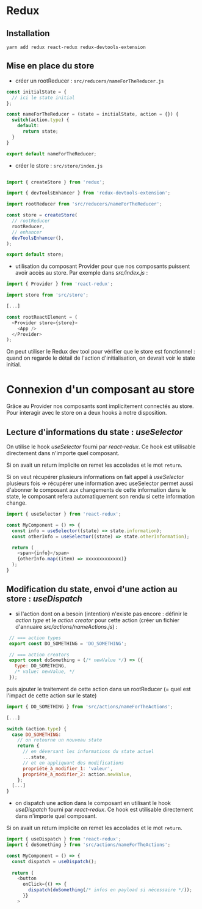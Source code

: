 # Redux

## Installation

`yarn add redux react-redux redux-devtools-extension`

## Mise en place du store

- créer un rootReducer : `src/reducers/nameForTheReducer.js`

```js
const initialState = {
  // ici le state initial
};

const nameForTheReducer = (state = initialState, action = {}) {
  switch(action.type) {
    default:
      return state;
  }
}

export default nameForTheReducer;

```

- créer le store : `src/store/index.js`

```js

import { createStore } from 'redux';

import { devToolsEnhancer } from 'redux-devtools-extension';

import rootReducer from 'src/reducers/nameForTheReducer';

const store = createStore(
  // rootReducer
  rootReducer,
  // enhancer
  devToolsEnhancer(),
);

export default store;

```

- utilisation du composant Provider pour que nos composants puissent avoir accès au
store. Par exemple dans _src/index.js_ :

```js
import { Provider } from 'react-redux';

import store from 'src/store';

[...]

const rootReactElement = (
  <Provider store={store}>
    <App />
  </Provider>
);

```

On peut utiliser le Redux dev tool pour vérifier que le store est fonctionnel : quand on regarde le détail de l'action d'initialisation, on devrait voir le state initial.

# Connexion d'un composant au store

Grâce au Provider nos composants sont implicitement connectés au store. Pour interagir avec le store on a deux hooks à notre disposition.

## Lecture d'informations du state : _useSelector_

On utilise le hook _useSelector_ fourni par _react-redux_. Ce hook est utilisable directement dans n'importe quel composant.

Si on avait un return implicite on remet les accolades et le mot `return`.

Si on veut récupérer plusieurs informations on fait appel à _useSelector_ plusieurs fois => récupérer une information avec useSelector permet aussi d'abonner le composant aux changements de cette information dans le state, le composant refera automatiquement son rendu si cette information change.

```js
import { useSelector } from 'react-redux';

const MyComponent = () => {
  const info = useSelector((state) => state.information);
  const otherInfo = useSelector((state) => state.otherInformation);

  return (
    <span>{info}</span>
    {otherInfo.map((item) => xxxxxxxxxxxxx)}
  );
}
```

## Modification du state, envoi d'une action au store : _useDispatch_

- si l'action dont on a besoin (intention) n'existe pas encore : définir le _action type_ et le _action creator_ pour cette action (créer un fichier d'annuaire _src/actions/nameActions.js_) :

```javascript
 // === action types
 export const DO_SOMETHING = 'DO_SOMETHING';

 // === action creators
 export const doSomething = (/* newValue */) => ({
   type: DO_SOMETHING,
   /* value: newValue, */
 });
```

puis ajouter le traitement de cette action dans un rootReducer (= quel est l'impact de cette action sur le state)

```javascript
import { DO_SOMETHING } from 'src/actions/nameForTheActions';

[...]

switch (action.type) {
  case DO_SOMETHING:
    // on retourne un nouveau state
    return {
      // en déversant les informations du state actuel
      ...state,
      // et en appliquant des modifications
      propriété_à_modifier_1: 'valeur',
      propriété_à_modifier_2: action.newValue,
    };
  [...]
}
```

- on dispatch une action dans le composant en utilisant le hook _useDispatch_ fourni par _react-redux_. Ce hook est utilisable directement dans n'importe quel composant.

Si on avait un return implicite on remet les accolades et le mot `return`.

```js
import { useDispatch } from 'react-redux';
import { doSomething } from 'src/actions/nameForTheActions';

const MyComponent = () => {
  const dispatch = useDispatch();
  
  return (
    <button
      onClick={() => {
        dispatch(doSomething(/* infos en payload si nécessaire */));
      }}
    >
```
